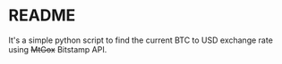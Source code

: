 README
=======
It's a simple python script to find the current BTC to USD exchange rate using ~~MtGox~~ Bitstamp API.
